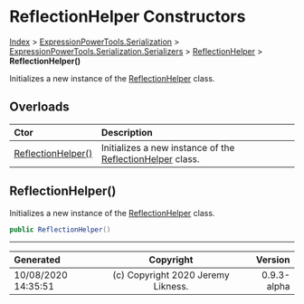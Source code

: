 ﻿# ReflectionHelper Constructors

[Index](../index.md) > [ExpressionPowerTools.Serialization](ExpressionPowerTools.Serialization.a.md) > [ExpressionPowerTools.Serialization.Serializers](ExpressionPowerTools.Serialization.Serializers.n.md) > [ReflectionHelper](ExpressionPowerTools.Serialization.Serializers.ReflectionHelper.cs.md) > **ReflectionHelper()**

Initializes a new instance of the [ReflectionHelper](ExpressionPowerTools.Serialization.Serializers.ReflectionHelper.cs.md) class.

## Overloads

| Ctor | Description |
| :-- | :-- |
| [ReflectionHelper()](#reflectionhelper) | Initializes a new instance of the [ReflectionHelper](ExpressionPowerTools.Serialization.Serializers.ReflectionHelper.cs.md) class. |

## ReflectionHelper()

Initializes a new instance of the [ReflectionHelper](ExpressionPowerTools.Serialization.Serializers.ReflectionHelper.cs.md) class.

```csharp
public ReflectionHelper()
```



---

| Generated | Copyright | Version |
| :-- | :-: | --: |
| 10/08/2020 14:35:51 | (c) Copyright 2020 Jeremy Likness. | 0.9.3-alpha |

